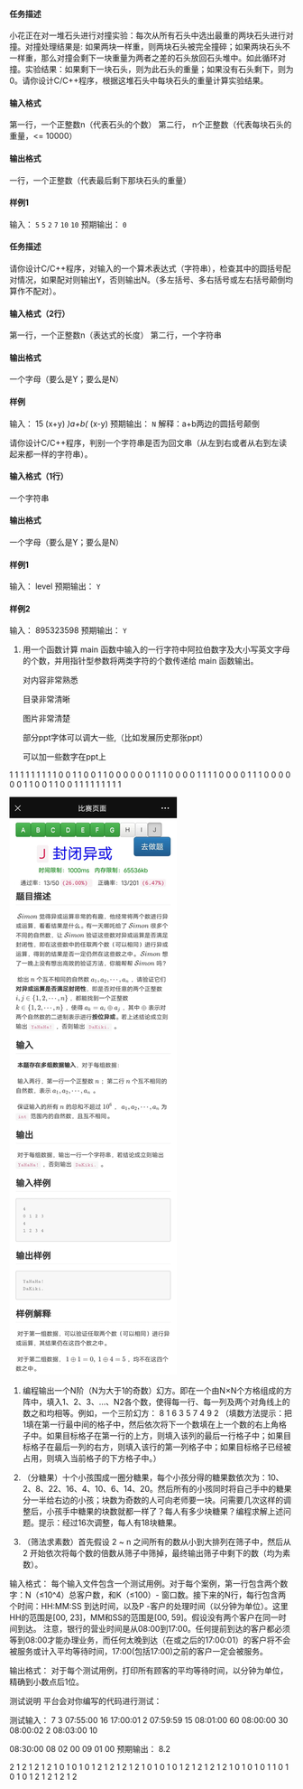 #### 任务描述

小花正在对一堆石头进行对撞实验：每次从所有石头中选出最重的两块石头进行对撞。对撞处理结果是: 如果两块一样重，则两块石头被完全撞碎；如果两块石头不一样重，那么对撞会剩下一块重量为两者之差的石头放回石头堆中。如此循环对撞。实验结果：如果剩下一块石头，则为此石头的重量；如果没有石头剩下，则为 0。请你设计C/C++程序，根据这堆石头中每块石头的重量计算实验结果。

#### 输入格式

第一行，一个正整数n（代表石头的个数）
第二行， n个正整数（代表每块石头的重量，<= 10000）

#### 输出格式

一行，一个正整数（代表最后剩下那块石头的重量）

#### 样例1

输入：
`5`
`5` `2` `7` `10` `10`
预期输出：
`0`

#### 任务描述

请你设计C/C++程序，对输入的一个算术表达式（字符串），检查其中的圆括号配对情况，如果配对则输出Y，否则输出N。（多左括号、多右括号或左右括号颠倒均算作不配对）。

#### 输入格式（2行）

第一行，一个正整数n（表达式的长度）
第二行，一个字符串

#### 输出格式

一个字母（要么是Y；要么是N）

#### 样例

输入：
15
(x+y) *)a+b(* (x-y)
预期输出：
`N`
解释：a+b两边的圆括号颠倒

请你设计C/C++程序，判别一个字符串是否为回文串（从左到右或者从右到左读起来都一样的字符串）。

#### 输入格式（1行）

一个字符串

#### 输出格式

一个字母（要么是Y；要么是N）

#### 样例1

输入：
level
预期输出：
`Y`

#### 样例2

输入：
895323598
预期输出：
`Y`

1. 用一个函数计算 main 函数中输入的一行字符中阿拉伯数字及大小写英文字母的个数，并用指针型参数将两类字符的个数传递给 main 函数输出。

   对内容非常熟悉

   目录非常清晰

   图片非常清楚

   部分ppt字体可以调大一些,（比如发展历史那张ppt）

   可以加一些数字在ppt上

1 1 1 1 1 1 1 1
1 0 0 1 1 0 0 1
1 0 0 0 0 0 0 1
1 1 0 0 0 0 1 1
1 1 0 0 0 0 1 1
1 0 0 0 0 0 0 1
1 0 0 1 1 0 0 1
1 1 1 1 1 1 1 1

![1701225753778](image/README/1701225753778.jpg)



1. 编程输出一个N阶（N为大于1的奇数）幻方。即在一个由N×N个方格组成的方阵中，填入1、2、3、...、N2各个数，使得每一行、每一列及两个对角线上的数之和均相等。例如，一个三阶幻方：
   8    1    6
   3    5    7
   4    9    2
   （填数方法提示：把1填在第一行最中间的格子中，然后依次将下一个数填在上一个数的右上角格子中。如果目标格子在第一行的上方，则填入该列的最后一行格子中；如果目标格子在最后一列的右方，则填入该行的第一列格子中；如果目标格子已经被占用，则填入当前格子的下方格子中。）




1. （分糖果）十个小孩围成一圈分糖果，每个小孩分得的糖果数依次为：10、2、8、22、16、4、10、6、14、20。然后所有的小孩同时将自己手中的糖果分一半给右边的小孩；块数为奇数的人可向老师要一块。问需要几次这样的调整后，小孩手中糖果的块数就都一样了？每人有多少块糖果？编程求解上述问题。提示：经过16次调整，每人有18块糖果。



1. （筛法求素数）首先假设 2 ~ n 之间所有的数从小到大排列在筛子中，然后从 2 开始依次将每个数的倍数从筛子中筛掉，最终输出筛子中剩下的数（均为素数）。



输入格式：
每个输入文件包含一个测试用例。对于每个案例，第一行包含两个数字：N（≤10^4）总客户数，和K（≤100）- 窗口数。接下来的N行，每行包含两个时间：HH:MM:SS  到达时间，以及P -客户的处理时间（以分钟为单位）。这里HH的范围是[00, 23]，MM和SS的范围是[00, 59]。假设没有两个客户在同一时间到达。
注意，银行的营业时间是从08:00到17:00。任何提前到达的客户都必须等到08:00才能办理业务，而任何太晚到达（在或之后的17:00:01）的客户将不会被服务或计入平均等待时间，17:00(包括17:00)之前的客户一定会被服务。

输出格式：
对于每个测试用例，打印所有顾客的平均等待时间，以分钟为单位，精确到小数点后1位。

测试说明
平台会对你编写的代码进行测试：

测试输入：
7 3
07:55:00 16
17:00:01 2
07:59:59 15
08:01:00 60
08:00:00 30
08:00:02 2
08:03:00 10

08:30:00
08 02 00
09 01 00
预期输出：
8.2

2 1 2 1 2 1 2
1 0 1 0 1 0 1
2 1 2 1 2 1 2
1 0 1 0 1 0 1
2 1 2 1 2 1 2
1 0 1 0 1 0 1
1 0 1 0 1 0 1
2 1 2 1 2 1 2